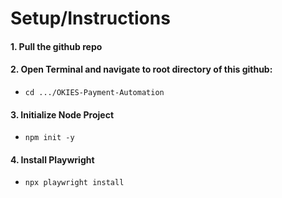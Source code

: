 # Setup/Instructions

#### 1. Pull the github repo

#### 2. Open Terminal and navigate to root directory of this github:
 - ```cd .../OKIES-Payment-Automation```

#### 3. Initialize Node Project
  - ```npm init -y```

#### 4. Install Playwright 
  - ```npx playwright install```



